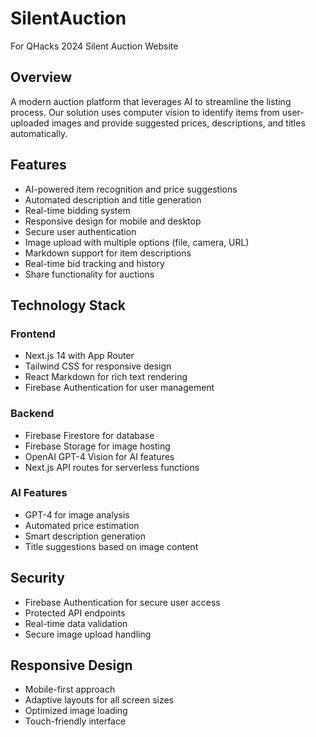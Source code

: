 # SilentAuction
For QHacks 2024 Silent Auction Website

## Overview
A modern auction platform that leverages AI to streamline the listing process. Our solution uses computer vision to identify items from user-uploaded images and provide suggested prices, descriptions, and titles automatically.

## Features
- AI-powered item recognition and price suggestions
- Automated description and title generation
- Real-time bidding system
- Responsive design for mobile and desktop
- Secure user authentication
- Image upload with multiple options (file, camera, URL)
- Markdown support for item descriptions
- Real-time bid tracking and history
- Share functionality for auctions

## Technology Stack
### Frontend
- Next.js 14 with App Router
- Tailwind CSS for responsive design
- React Markdown for rich text rendering
- Firebase Authentication for user management

### Backend
- Firebase Firestore for database
- Firebase Storage for image hosting
- OpenAI GPT-4 Vision for AI features
- Next.js API routes for serverless functions

### AI Features
- GPT-4 for image analysis
- Automated price estimation
- Smart description generation
- Title suggestions based on image content

## Security
- Firebase Authentication for secure user access
- Protected API endpoints
- Real-time data validation
- Secure image upload handling

## Responsive Design
- Mobile-first approach
- Adaptive layouts for all screen sizes
- Optimized image loading
- Touch-friendly interface
